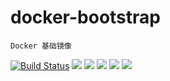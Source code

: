 # docker-bootstrap

	Docker 基础镜像


[![Build Status](https://travis-ci.org/xutl/docker-bootstrap.svg?branch=master)](https://travis-ci.org/xutl/docker-bootstrap) ![](https://img.shields.io/badge/Centos-7-brightgreen.svg) ![](https://img.shields.io/badge/Debian-jessie-brightgreen.svg) ![](https://img.shields.io/badge/Debian-stretch-brightgreen.svg) ![](https://img.shields.io/badge/Ubuntu-trusty-brightgreen.svg) ![](https://img.shields.io/badge/Ubuntu-xenial-brightgreen.svg) 


